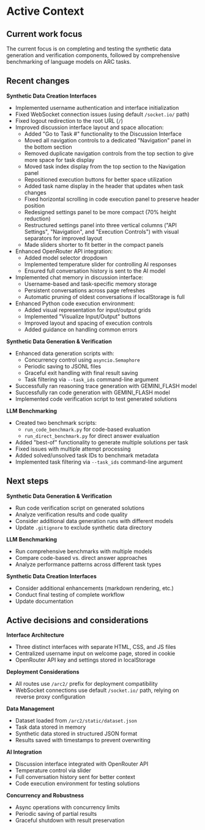 # Active Context

## Current work focus

The current focus is on completing and testing the synthetic data generation and verification components, followed by comprehensive benchmarking of language models on ARC tasks.

## Recent changes

**Synthetic Data Creation Interfaces**
* Implemented username authentication and interface initialization
* Fixed WebSocket connection issues (using default `/socket.io/` path)
* Fixed logout redirection to the root URL (`/`)
* Improved discussion interface layout and space allocation:
  * Added "Go to Task #" functionality to the Discussion Interface
  * Moved all navigation controls to a dedicated "Navigation" panel in the bottom section
  * Removed duplicate navigation controls from the top section to give more space for task display
  * Moved task index display from the top section to the Navigation panel
  * Repositioned execution buttons for better space utilization
  * Added task name display in the header that updates when task changes
  * Fixed horizontal scrolling in code execution panel to preserve header position
  * Redesigned settings panel to be more compact (70% height reduction)
  * Restructured settings panel into three vertical columns ("API Settings", "Navigation", and "Execution Controls") with visual separators for improved layout
  * Made sliders shorter to fit better in the compact panels
* Enhanced OpenRouter API integration:
  * Added model selector dropdown
  * Implemented temperature slider for controlling AI responses
  * Ensured full conversation history is sent to the AI model
* Implemented chat memory in discussion interface:
  * Username-based and task-specific memory storage
  * Persistent conversations across page refreshes
  * Automatic pruning of oldest conversations if localStorage is full
* Enhanced Python code execution environment:
  * Added visual representation for input/output grids
  * Implemented "Visualize Input/Output" buttons
  * Improved layout and spacing of execution controls
  * Added guidance on handling common errors

**Synthetic Data Generation & Verification**
* Enhanced data generation scripts with:
  * Concurrency control using `asyncio.Semaphore`
  * Periodic saving to JSONL files
  * Graceful exit handling with final result saving
  * Task filtering via `--task_ids` command-line argument
* Successfully ran reasoning trace generation with GEMINI_FLASH model
* Successfully ran code generation with GEMINI_FLASH model
* Implemented code verification script to test generated solutions

**LLM Benchmarking**
* Created two benchmark scripts:
  * `run_code_benchmark.py` for code-based evaluation
  * `run_direct_benchmark.py` for direct answer evaluation
* Added "best-of" functionality to generate multiple solutions per task
* Fixed issues with multiple attempt processing
* Added solved/unsolved task IDs to benchmark metadata
* Implemented task filtering via `--task_ids` command-line argument

## Next steps

**Synthetic Data Generation & Verification**
* Run code verification script on generated solutions
* Analyze verification results and code quality
* Consider additional data generation runs with different models
* Update `.gitignore` to exclude synthetic data directory

**LLM Benchmarking**
* Run comprehensive benchmarks with multiple models
* Compare code-based vs. direct answer approaches
* Analyze performance patterns across different task types

**Synthetic Data Creation Interfaces**
* Consider additional enhancements (markdown rendering, etc.)
* Conduct final testing of complete workflow
* Update documentation

## Active decisions and considerations

**Interface Architecture**
* Three distinct interfaces with separate HTML, CSS, and JS files
* Centralized username input on welcome page, stored in cookie
* OpenRouter API key and settings stored in localStorage

**Deployment Considerations**
* All routes use `/arc2/` prefix for deployment compatibility
* WebSocket connections use default `/socket.io/` path, relying on reverse proxy configuration

**Data Management**
* Dataset loaded from `/arc2/static/dataset.json`
* Task data stored in memory
* Synthetic data stored in structured JSON format
* Results saved with timestamps to prevent overwriting

**AI Integration**
* Discussion interface integrated with OpenRouter API
* Temperature control via slider
* Full conversation history sent for better context
* Code execution environment for testing solutions

**Concurrency and Robustness**
* Async operations with concurrency limits
* Periodic saving of partial results
* Graceful shutdown with result preservation
